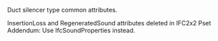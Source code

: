 Duct silencer type common attributes.

<!-- end of short definition -->

InsertionLoss and RegeneratedSound attributes deleted in IFC2x2 Pset Addendum: Use IfcSoundProperties instead.
